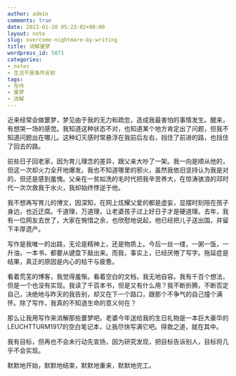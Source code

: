 ```yaml
---
author: admin
comments: true
date: 2013-01-20 05:23:02+00:00
layout: note
slug: overcome-nightmare-by-writing
title: 消解噩梦
wordpress_id: 5871
categories:
- notes
- 生活不是条件反射
tags:
- 写作
- 噩梦
- 消解
---
```


近来经常会做噩梦，梦见由于我的无力和疏忽，造成我最害怕的事情发生。醒来，有想哭一场的感觉。我知道这种状态不对，也知道某个地方肯定出了问题，但我不知道问题出在哪儿。这种幻灭感时常悬浮在我前后左右，挡住了前进的路，也挡住了回去的路。

前些日子回老家，因为育儿理念的差异，跟父亲大吵了一架。我一向是顺从他的，但这一次却火力全开地爆发。我也不知道哪里的邪火，虽然我依旧坚持认为我是对的，但还是感到羞愧。父亲在一贫如洗的毛时代把我辛苦养大，在惊涛骇浪的邓时代一次次救我于水火，我却始终悖逆于他。

我不想再写育儿的博文，因深知，在网上炫耀父爱的都是虚妄，显摆时刻陪在孩子身边，也近迂腐。千道理，万道理，让老婆孩子过上好日子才是硬道理。去年，我有一位网友去世了，大家在惋惜之余，也欣慰地说起，他已经把儿子送出国，并留下丰厚遗产。

写作是我唯一的出路，无论是精神上，还是物质上。今后一丝一缕，一粥一饭，一升油，一本书，都要从键盘下敲出来。而我，事实上，已经厌倦了写字。拖延症是结果，真正的原因是内心的枯干与疲惫。

看着荒芜的博客，我觉得羞惭。看着空白的文档，我无地自容。我有千百个想法，但是一个也没有实现。我读了千百本书，但是又有什么用？我不断折腾，不断否定自己，决绝地与昨天的我告别，却又在下一个路口，跟那个不争气的自己撞个满怀。除了写作，我真的不知道生命的意义何在？

那么让我用写作来消解那些噩梦吧。老婆今年送给我的生日礼物是一本巨大豪华的LEUCHTTURM1917的空白笔记本，让我尽快写满它吧。得救之道，就在其中。

我有目标，但再也不会未行动先宣扬，因为研究发现，把目标告诉别人，目标将几乎不会实现。

默默地开始，默默地结束，默默地重来，默默地完工。
